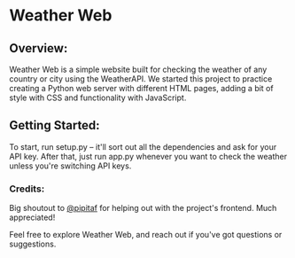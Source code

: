 # Weather Web
## Overview:
Weather Web is a simple website built for checking the weather of any country or city using the WeatherAPI. We started this project to practice creating a Python web server with different HTML pages, adding a bit of style with CSS and functionality with JavaScript.

## Getting Started:
To start, run setup.py – it'll sort out all the dependencies and ask for your API key. After that, just run app.py whenever you want to check the weather unless you're switching API keys.

### Credits:
Big shoutout to [@pipitaf]( https://github.com/pipitaf ) for helping out with the project's frontend. Much appreciated!

Feel free to explore Weather Web, and reach out if you've got questions or suggestions.
